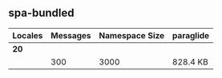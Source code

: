 ## spa-bundled

| Locales | Messages | Namespace Size | paraglide | 
|---------|----------|----------------|-----------| 
| **20**  |          |                |           | 
|         | 300      | 3000           | 828.4 KB  | 


